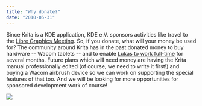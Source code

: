 ```yaml
---
title: "Why donate?"
date: "2010-05-31"
---
```


Since Krita is a KDE application, KDE e.V. sponsors activities like travel to the [Libre Graphics Meeting](http://www.libregraphicsmeeting.org). So, if you donate, what will your money be used for? The community around Krita has in the past donated money to buy hardware -- Wacom tablets -- and to enable [Lukas to work full-time](http://krita.org/index.php&option=com_content&id=20) for several months. Future plans which will need money are having the Krita manual professionally edited (of course, we need to write it first!) and buying a Wacom airbrush device so we can work on supporting the special features of that too. And we will be looking for more opportunities for sponsored development work of course!

   ![](https://www.paypal.com/nl_NL/i/scr/pixel.gif)
